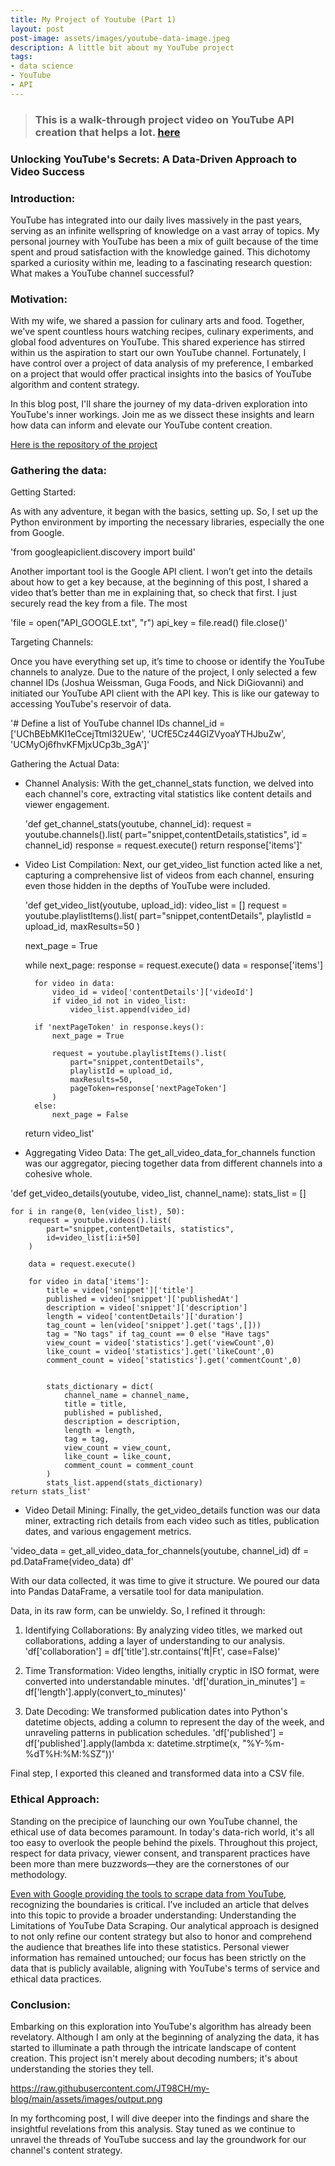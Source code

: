 ```yaml
---
title: My Project of Youtube (Part 1)
layout: post
post-image: assets/images/youtube-data-image.jpeg
description: A little bit about my YouTube project
tags:
- data science
- YouTube
- API
---
```


> ### This is a walk-through project video on YouTube API creation that helps a lot. [here](https://www.youtube.com/watch?v=SwSbnmqk3zY&t=3442s&ab_channel=techTFQ)

### Unlocking YouTube's Secrets: A Data-Driven Approach to Video Success

### Introduction:

YouTube has integrated into our daily lives massively in the past years, serving as an infinite wellspring of knowledge on a vast array of topics. My personal journey with YouTube has been a mix of guilt because of the time spent and proud satisfaction with the knowledge gained. This dichotomy sparked a curiosity within me, leading to a fascinating research question: What makes a YouTube channel successful?

### Motivation:

With my wife, we shared a passion for culinary arts and food. Together, we've spent countless hours watching recipes, culinary experiments, and global food adventures on YouTube. This shared experience has stirred within us the aspiration to start our own YouTube channel. Fortunately, I have control over a project of data analysis of my preference, I embarked on a project that would offer practical insights into the basics of YouTube algorithm and content strategy.

In this blog post, I'll share the journey of my data-driven exploration into YouTube's inner workings. Join me as we dissect these insights and learn how data can inform and elevate our YouTube content creation.

[Here is the repository of the project](https://github.com/JT98CH/PROJECT_YOUTUBE.git)

### Gathering the data:

Getting Started:

As with any adventure, it began with the basics, setting up. So, I set up the Python environment by importing the necessary libraries, especially the one from Google.

'from googleapiclient.discovery import build'

Another important tool is the Google API client. I won’t get into the details about how to get a key because, at the beginning of this post, I shared a video that’s better than me in explaining that, so check that first. I just securely read the key from a file. The most

'file = open("API_GOOGLE.txt", "r")
api_key = file.read()
file.close()'


Targeting Channels:

Once you have everything set up, it’s time to choose or identify the YouTube channels to analyze. Due to the nature of the project, I only selected a few channel IDs (Joshua Weissman, Guga Foods, and Nick DiGiovanni) and initiated our YouTube API client with the API key. This is like our gateway to accessing YouTube's reservoir of data.

'# Define a list of YouTube channel IDs
channel_id = ['UChBEbMKI1eCcejTtmI32UEw', 'UCfE5Cz44GlZVyoaYTHJbuZw', 'UCMyOj6fhvKFMjxUCp3b_3gA']'

Gathering the Actual Data:

* Channel Analysis: With the get_channel_stats function, we delved into each channel's core, extracting vital statistics like content details and viewer engagement.

  'def get_channel_stats(youtube, channel_id):
    request = youtube.channels().list(
    part="snippet,contentDetails,statistics",
        id = channel_id)
    response = request.execute()
    return response['items']'

* Video List Compilation: Next, our get_video_list function acted like a net, capturing a comprehensive list of videos from each channel, ensuring even those hidden in the depths of YouTube were included.

  'def get_video_list(youtube, upload_id):
    video_list = []
    request = youtube.playlistItems().list(
    part="snippet,contentDetails",
    playlistId = upload_id,
    maxResults=50
    )
    
    next_page = True
    
    while next_page:
        response = request.execute()
        data = response['items']
        
        for video in data:
            video_id = video['contentDetails']['videoId']
            if video_id not in video_list:
                video_list.append(video_id)
                
        if 'nextPageToken' in response.keys():
            next_page = True
            
            request = youtube.playlistItems().list(
                part="snippet,contentDetails",
                playlistId = upload_id,
                maxResults=50,
                pageToken=response['nextPageToken']
            )
        else:
            next_page = False
            
    return video_list'

* Aggregating Video Data: The get_all_video_data_for_channels function was our aggregator, piecing together data from different channels into a cohesive whole.

'def get_video_details(youtube, video_list, channel_name):
    stats_list = []
    
    for i in range(0, len(video_list), 50):
        request = youtube.videos().list(
            part="snippet,contentDetails, statistics",
            id=video_list[i:i+50]
        )
        
        data = request.execute()
        
        for video in data['items']:
            title = video['snippet']['title']
            published = video['snippet']['publishedAt']
            description = video['snippet']['description']
            length = video['contentDetails']['duration']
            tag_count = len(video['snippet'].get('tags',[]))
            tag = "No tags" if tag_count == 0 else "Have tags"
            view_count = video['statistics'].get('viewCount',0)
            like_count = video['statistics'].get('likeCount',0)
            comment_count = video['statistics'].get('commentCount',0)
            

            stats_dictionary = dict(
                channel_name = channel_name, 
                title = title, 
                published = published, 
                description = description,
                length = length,
                tag = tag,
                view_count = view_count,
                like_count = like_count,
                comment_count = comment_count 
            )
            stats_list.append(stats_dictionary)
    return stats_list'

* Video Detail Mining: Finally, the get_video_details function was our data miner, extracting rich details from each video such as titles, publication dates, and various engagement metrics.

'video_data = get_all_video_data_for_channels(youtube, channel_id)
df = pd.DataFrame(video_data)
df'

With our data collected, it was time to give it structure. We poured our data into Pandas DataFrame, a versatile tool for data manipulation. 

Data, in its raw form, can be unwieldy. So, I refined it through:

1. Identifying Collaborations: By analyzing video titles, we marked out collaborations, adding a layer of understanding to our analysis.
'df['collaboration'] = df['title'].str.contains('ft|Ft', case=False)'

2. Time Transformation: Video lengths, initially cryptic in ISO format, were converted into understandable minutes.
'df['duration_in_minutes'] = df['length'].apply(convert_to_minutes)'

3. Date Decoding: We transformed publication dates into Python's datetime objects, adding a column to represent the day of the week, and unraveling patterns in publication schedules.
'df['published'] = df['published'].apply(lambda x: datetime.strptime(x, "%Y-%m-%dT%H:%M:%SZ"))'

Final step, I exported this cleaned and transformed data into a CSV file.

### Ethical Approach:

Standing on the precipice of launching our own YouTube channel, the ethical use of data becomes paramount. In today's data-rich world, it's all too easy to overlook the people behind the pixels. Throughout this project, respect for data privacy, viewer consent, and transparent practices have been more than mere buzzwords—they are the cornerstones of our methodology.

[Even with Google providing the tools to scrape data from YouTube](https://developers.google.com/youtube/v3), recognizing the boundaries is critical. I’ve included an article that delves into this topic to provide a broader understanding: Understanding the Limitations of YouTube Data Scraping. Our analytical approach is designed to not only refine our content strategy but also to honor and comprehend the audience that breathes life into these statistics. Personal viewer information has remained untouched; our focus has been strictly on the data that is publicly available, aligning with YouTube's terms of service and ethical data practices.

### Conclusion:

Embarking on this exploration into YouTube's algorithm has already been revelatory. Although I am only at the beginning of analyzing the data, it has started to illuminate a path through the intricate landscape of content creation. This project isn't merely about decoding numbers; it's about understanding the stories they tell.

https://raw.githubusercontent.com/JT98CH/my-blog/main/assets/images/output.png

In my forthcoming post, I will dive deeper into the findings and share the insightful revelations from this analysis. Stay tuned as we continue to unravel the threads of YouTube success and lay the groundwork for our channel's content strategy.
